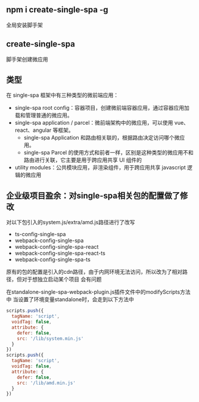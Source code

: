 ## npm i create-single-spa -g
全局安装脚手架

## create-single-spa
脚手架创建微应用

## 类型
在 single-spa 框架中有三种类型的微前端应用：
- single-spa root config：容器项目，创建微前端容器应用，通过容器应用加载和管理普通的微应用。
- single-spa application / parcel：微前端架构中的微应用，可以使用 vue、react、angular 等框架。
  - single-spa Application 和路由相关联的，根据路由决定访问哪个微应用。
  - single-spa Parcel 的使用方式和前者一样，区别是这种类型的微应用不和路由进行关联，它主要是用于跨应用共享 UI 组件的
- utility modules：公共模块应用，非渲染组件，用于跨应用共享 javascript 逻辑的微应用

## 企业级项目盈余：对single-spa相关包的配置做了修改
对以下包引入的system.js/extra/amd.js路径进行了改写
- ts-config-single-spa
- webpack-config-single-spa
- webpack-config-single-spa-react
- webpack-config-single-spa-react-ts
- webpack-config-single-spa-ts

原有的包的配置是引入的cdn路径，由于内网环境无法访问，所以改为了相对路径，但对于想独立启动某个项目 会有问题

在standalone-single-spa-webpack-plugin.js插件文件中的modifyScripts方法中
当设置了环境变量standalone时，会走到以下方法中
```js
scripts.push({
  tagName: 'script',
  voidTag: false,
  attribute: {
    defer: false,
    src: '/lib/system.min.js'
  }
})
scripts.push({
  tagName: 'script',
  voidTag: false,
  attribute: {
    defer: false,
    src: '/lib/amd.min.js'
  }
})
```